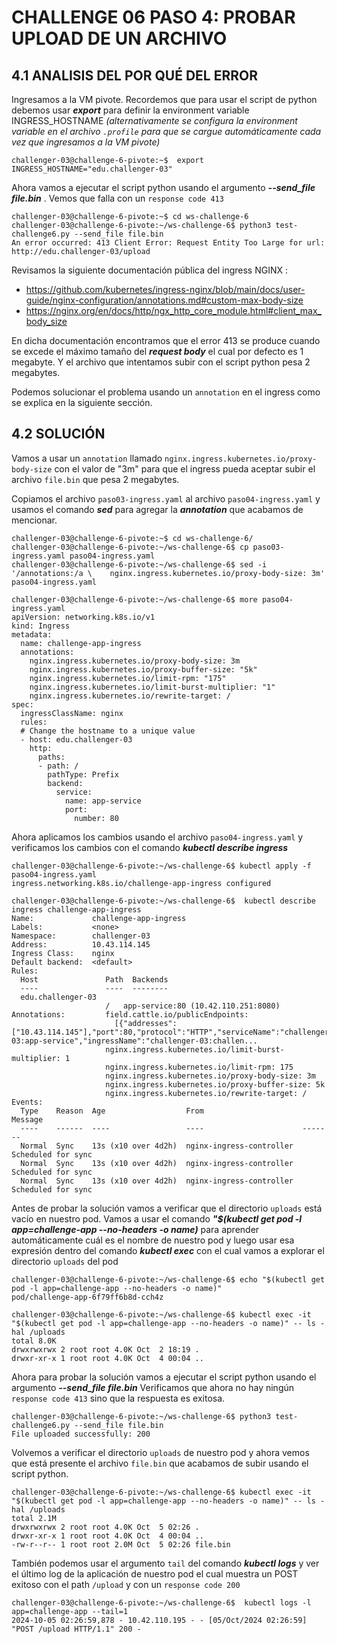 # CHALLENGE 06 PASO 4: PROBAR UPLOAD DE UN ARCHIVO

## 4.1 ANALISIS DEL POR QUÉ DEL ERROR

Ingresamos a la VM pivote. Recordemos que para usar el script de python debemos usar ***export*** para definir la environment variable INGRESS_HOSTNAME *(alternativamente se configura la environment variable en el archivo `.profile` para que se cargue automáticamente cada vez que ingresamos a la VM pivote)*
 
```
challenger-03@challenge-6-pivote:~$  export INGRESS_HOSTNAME="edu.challenger-03"
```

Ahora vamos a ejecutar el script python usando el argumento ***--send_file file.bin*** . Vemos que falla con un `response code 413` 

```
challenger-03@challenge-6-pivote:~$ cd ws-challenge-6
challenger-03@challenge-6-pivote:~/ws-challenge-6$ python3 test-challenge6.py --send_file file.bin
An error occurred: 413 Client Error: Request Entity Too Large for url: http://edu.challenger-03/upload
```

Revisamos la siguiente documentación pública del ingress NGINX :
- https://github.com/kubernetes/ingress-nginx/blob/main/docs/user-guide/nginx-configuration/annotations.md#custom-max-body-size
- https://nginx.org/en/docs/http/ngx_http_core_module.html#client_max_body_size

En dicha documentación encontramos que el error 413 se produce cuando se excede el máximo tamaño del ***request body*** el cual por defecto es 1 megabyte. Y el archivo que intentamos subir con el script python pesa 2 megabytes.

Podemos solucionar el problema usando un `annotation` en el ingress como se explica en la siguiente sección.

## 4.2 SOLUCIÓN

Vamos a usar un `annotation` llamado `nginx.ingress.kubernetes.io/proxy-body-size` con el valor de "3m" para que el ingress pueda aceptar subir el archivo `file.bin` que pesa 2 megabytes.

Copiamos el archivo `paso03-ingress.yaml` al archivo `paso04-ingress.yaml` y usamos el comando ***sed*** para agregar la ***annotation*** que acabamos de mencionar.

```
challenger-03@challenge-6-pivote:~$ cd ws-challenge-6/
challenger-03@challenge-6-pivote:~/ws-challenge-6$ cp paso03-ingress.yaml paso04-ingress.yaml
challenger-03@challenge-6-pivote:~/ws-challenge-6$ sed -i '/annotations:/a \    nginx.ingress.kubernetes.io/proxy-body-size: 3m' paso04-ingress.yaml

challenger-03@challenge-6-pivote:~/ws-challenge-6$ more paso04-ingress.yaml 
apiVersion: networking.k8s.io/v1
kind: Ingress
metadata:
  name: challenge-app-ingress
  annotations:
    nginx.ingress.kubernetes.io/proxy-body-size: 3m
    nginx.ingress.kubernetes.io/proxy-buffer-size: "5k"
    nginx.ingress.kubernetes.io/limit-rpm: "175"
    nginx.ingress.kubernetes.io/limit-burst-multiplier: "1"
    nginx.ingress.kubernetes.io/rewrite-target: /
spec:
  ingressClassName: nginx
  rules:
  # Change the hostname to a unique value
  - host: edu.challenger-03
    http:
      paths:
      - path: /
        pathType: Prefix
        backend:
          service:
            name: app-service
            port:
              number: 80
```

Ahora aplicamos los cambios usando el archivo `paso04-ingress.yaml` y verificamos los cambios con el comando ***kubectl describe ingress***

```
challenger-03@challenge-6-pivote:~/ws-challenge-6$ kubectl apply -f paso04-ingress.yaml 
ingress.networking.k8s.io/challenge-app-ingress configured

challenger-03@challenge-6-pivote:~/ws-challenge-6$  kubectl describe ingress challenge-app-ingress
Name:             challenge-app-ingress
Labels:           <none>
Namespace:        challenger-03
Address:          10.43.114.145
Ingress Class:    nginx
Default backend:  <default>
Rules:
  Host               Path  Backends
  ----               ----  --------
  edu.challenger-03  
                     /   app-service:80 (10.42.110.251:8080)
Annotations:         field.cattle.io/publicEndpoints:
                       [{"addresses":["10.43.114.145"],"port":80,"protocol":"HTTP","serviceName":"challenger-03:app-service","ingressName":"challenger-03:challen...
                     nginx.ingress.kubernetes.io/limit-burst-multiplier: 1
                     nginx.ingress.kubernetes.io/limit-rpm: 175
                     nginx.ingress.kubernetes.io/proxy-body-size: 3m
                     nginx.ingress.kubernetes.io/proxy-buffer-size: 5k
                     nginx.ingress.kubernetes.io/rewrite-target: /
Events:
  Type    Reason  Age                  From                      Message
  ----    ------  ----                 ----                      -------
  Normal  Sync    13s (x10 over 4d2h)  nginx-ingress-controller  Scheduled for sync
  Normal  Sync    13s (x10 over 4d2h)  nginx-ingress-controller  Scheduled for sync
  Normal  Sync    13s (x10 over 4d2h)  nginx-ingress-controller  Scheduled for sync
```

Antes de probar la solución vamos a verificar que el directorio `uploads` está vacío en nuestro pod.  Vamos a usar el comando ***"$(kubectl get pod -l app=challenge-app --no-headers -o name)*** para aprender automáticamente cuál es el nombre de nuestro pod y luego usar esa expresión dentro del comando ***kubectl exec*** con el cual vamos a explorar el directorio `uploads` del pod

```
challenger-03@challenge-6-pivote:~/ws-challenge-6$ echo "$(kubectl get pod -l app=challenge-app --no-headers -o name)"
pod/challenge-app-6f79ff6b8d-cch4z

challenger-03@challenge-6-pivote:~/ws-challenge-6$ kubectl exec -it "$(kubectl get pod -l app=challenge-app --no-headers -o name)" -- ls -hal /uploads
total 8.0K
drwxrwxrwx 2 root root 4.0K Oct  2 18:19 .
drwxr-xr-x 1 root root 4.0K Oct  4 00:04 ..
```

Ahora para probar la solución vamos a ejecutar el script python usando el argumento ***--send_file file.bin***  Verificamos que ahora no hay ningún `response code 413` sino que la respuesta es exitosa.

```
challenger-03@challenge-6-pivote:~/ws-challenge-6$ python3 test-challenge6.py --send_file file.bin
File uploaded successfully: 200
```

Volvemos a verificar el directorio `uploads` de nuestro pod y ahora vemos que está presente el archivo `file.bin` que acabamos de subir usando el script python.

```
challenger-03@challenge-6-pivote:~/ws-challenge-6$ kubectl exec -it "$(kubectl get pod -l app=challenge-app --no-headers -o name)" -- ls -hal /uploads
total 2.1M
drwxrwxrwx 2 root root 4.0K Oct  5 02:26 .
drwxr-xr-x 1 root root 4.0K Oct  4 00:04 ..
-rw-r--r-- 1 root root 2.0M Oct  5 02:26 file.bin
```

También podemos usar el argumento `tail` del comando ***kubectl logs*** y ver el último log de la aplicación de nuestro pod el cual muestra un POST exitoso con el path `/upload` y con un `response code 200`

```
challenger-03@challenge-6-pivote:~/ws-challenge-6$  kubectl logs -l app=challenge-app --tail=1
2024-10-05 02:26:59,878 - 10.42.110.195 - - [05/Oct/2024 02:26:59] "POST /upload HTTP/1.1" 200 -
```
